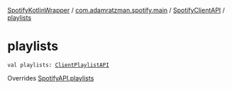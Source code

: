 [SpotifyKotlinWrapper](../../index.md) / [com.adamratzman.spotify.main](../index.md) / [SpotifyClientAPI](index.md) / [playlists](./playlists.md)

# playlists

`val playlists: `[`ClientPlaylistAPI`](../../com.adamratzman.spotify.endpoints.client/-client-playlist-a-p-i/index.md)

Overrides [SpotifyAPI.playlists](../-spotify-a-p-i/playlists.md)

